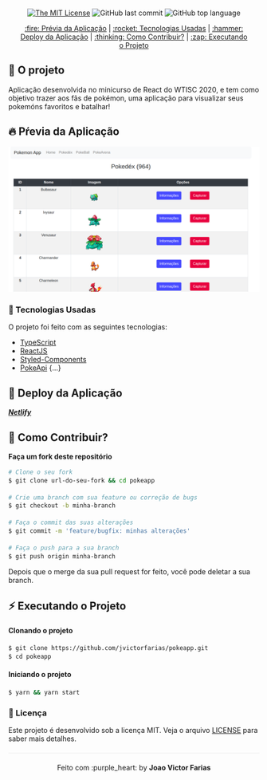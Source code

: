 
<div align="center" style="margin: 20px;">

[![The MIT License](https://img.shields.io/badge/license-MIT-green.svg?style=flat-square)](http://github.com/jvictorfarias/pokeapp/LICENSE.md)
![GitHub last commit](https://img.shields.io/github/last-commit/jvictorfarias/pokeapp?color=green&style=flat-square)
![GitHub top language](https://img.shields.io/github/languages/top/jvictorfarias/pokeapp?style=flat-square)

<p align="center" >
  <a href="#fire-prévia-da-aplicação"> :fire: Prévia da Aplicação</a> |
  <a href="#rocket-tecnologias-usadas"> :rocket: Tecnologias Usadas</a> |
  <a href="#hammer-deploy-da-aplicação"> :hammer: Deploy da Aplicação</a> |
  <a href="#thinking-como-contribuir?"> :thinking: Como Contribuir?</a> |
  <a href="#zap-executando-o-projeto"> :zap: Executando o Projeto </a>
</p>

</div>

## :rocket: O projeto

Aplicação desenvolvida no minicurso de React do WTISC 2020, e tem como objetivo
trazer aos fãs de pokémon, uma aplicação para visualizar seus pokemóns favoritos
e batalhar!

## :fire: Pŕevia da Aplicação

<div align="center">
<img src="./.github/img.png" alt="preview"/>
</div>

### :rocket: Tecnologias Usadas

O projeto foi feito com as seguintes tecnologias:

- [TypeScript](https://www.typescriptlang.org/)
- [ReactJS](https://pt-br.reactjs.org/)
- [Styled-Components](https://styled-components.com/)
- [PokeApi](https://pokeapi.co/)
{...}

## :hammer: Deploy da Aplicação


[***Netlify***](https://pokeapp-wtisc.netlify.app)


## :thinking: Como Contribuir?
**Faça um fork deste repositório**

```bash
# Clone o seu fork
$ git clone url-do-seu-fork && cd pokeapp

# Crie uma branch com sua feature ou correção de bugs
$ git checkout -b minha-branch

# Faça o commit das suas alterações
$ git commit -m 'feature/bugfix: minhas alterações'

# Faça o push para a sua branch
$ git push origin minha-branch
```

Depois que o merge da sua pull request for feito, você pode deletar a sua branch.

## :zap: Executando o Projeto
#### Clonando o projeto
```sh
$ git clone https://github.com/jvictorfarias/pokeapp.git
$ cd pokeapp
```
#### Iniciando o projeto
```sh
$ yarn && yarn start
```
### :memo: Licença

Este projeto é desenvolvido sob a licença MIT. Veja o arquivo [LICENSE](LICENSE.md) para saber mais detalhes.

<p align="center" style="margin-top: 20px; border-top: 1px solid #eee; padding-top: 20px;">Feito com :purple_heart: by <strong> Joao Victor Farias</strong> </p>
